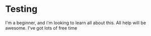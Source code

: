 # Testing
I'm a beginner, and i'm looking to learn all about this. All help will be awesome. I've got lots of free time 
